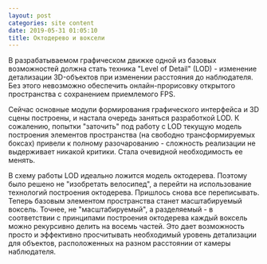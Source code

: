 ```yaml
---
layout: post
categories: site content
date: 2019-05-31 01:05:10
title: Октодерево и воксели
---
```

В разрабатываемом графическом движке одной из базовых возможностей должна стать техника 
"Level of Detail" (LOD) - изменение детализации  3D-объектов при изменении расстояния до 
наблюдателя. Без этого невозможно обеспечить онлайн-прорисовку открытого пространства c 
сохранением приемлемого  FPS.

Сейчас основные модули формирования графического интерфейса и 3D сцены построены, и 
настала очередь заняться разработкой LOD. К сожалению, попытки "заточить" под работу с LOD 
текущую модель  построения элементов пространства (на свободно трансформируемых боксах) 
привели к полному разочарованию - сложность реализации не выдерживает никакой критики. 
Стала очевидной необходимость ее менять.

В схему работы LOD идеально ложится модель октодерева. Поэтому было решено не "изобретать 
велосипед", а перейти на использование технологий построения октодерева. Пришлось снова все 
переписывать. Теперь базовым элементом пространства станет масштабируемый воксель. Точнее, 
не "масштабируемый", а разделяемый - в соответствии с принципами построения октодерева 
каждый воксель можно рекурсивно делить на восемь частей. Это дает возможность просто и 
эффективно просчитывать необходимый уровень детализации для объектов, расположенных на 
разном расстоянии от камеры наблюдателя.


